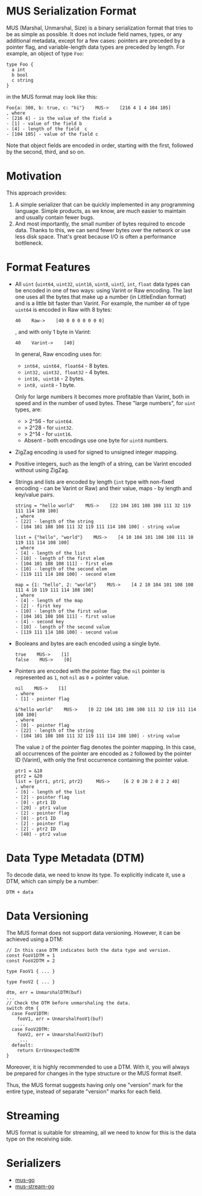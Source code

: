 # MUS Serialization Format
MUS (Marshal, Unmarshal, Size) is a binary serialization format that tries to 
be as simple as possible. It does not include field names, types, or any 
additional metadata, except for a few cases: pointers are preceded by a pointer 
flag, and variable-length data types are preceded by length. For example, an 
object of type `Foo`:
```
type Foo {
  a int
  b bool
  c string
}
```
in the MUS format may look like this:
```
Foo{a: 300, b: true, c: "hi"}    MUS->    [216 4 1 4 104 105]
, where 
- [216 4] - is the value of the field a
- [1] - value of the field b
- [4] - length of the field  c
- [104 105] - value of the field c
```
Note that object fields are encoded in order, starting with the first, followed 
by the second, third, and so on.

# Motivation
This approach provides:
1. A simple serializer that can be quickly implemented in any programming 
   language. Simple products, as we know, are much easier to maintain and 
   usually contain fewer bugs.
2. And most importantly, the small number of bytes required to encode data. 
   Thanks to this, we can send fewer bytes over the network or use less disk 
   space. That's great because I/O is often a performance bottleneck.

# Format Features
- All `uint` (`uint64`, `uint32`, `uint16`, `uint8`, `uint`), `int`, 
  `float` data types can be encoded in one of two ways: using Varint or Raw 
  encoding. The last one uses all the bytes that make up a number (in 
  LittleEndian format) and is a little bit faster than Varint.
  For example, the number `40` of type `uint64` is encoded in Raw with 8 bytes:
  ```
  40    Raw->    [40 0 0 0 0 0 0 0]
  ```
  , and with only 1 byte in Varint:
    ```
  40    Varint->    [40]
  ```
  In general, Raw encoding uses for:
  - `int64, uint64, float64` - 8 bytes.
  - `int32, uint32, float32` - 4 bytes.
  - `int16, uint16` - 2 bytes.
  - `int8, uint8` - 1 byte.

  Only for large numbers it becomes more profitable than Varint, both in speed 
  and in the number of used bytes. These "large numbers", for `uint` types, are:
  - \> 2^56 - for `uint64`.
  - \> 2^28 - for `uint32`.
  - \> 2^14 - for `uint16`.
  - Absent - both encodings use one byte for `uint8` numbers.
- ZigZag encoding is used for signed to unsigned integer mapping.
- Positive integers, such as the length of a string, can be Varint encoded 
  without using ZigZag.
- Strings and lists are encoded by length (`int` type with non-fixed encoding - 
  can be Varint or Raw) and their value, maps - by length and key/value pairs.
  ```
  string = "hello world"    MUS->    [22 104 101 108 108 111 32 119 111 114 108 100]
  , where
  - [22] - length of the string
  - [104 101 108 108 111 32 119 111 114 108 100] - string value
  ```
  ```
  list = {"hello", "world"}    MUS->    [4 10 104 101 108 108 111 10 119 111 114 108 100]
  , where
  - [4] - length of the list
  - [10] - length of the first elem
  - [104 101 108 108 111] - first elem
  -	[10] - length of the second elem
  - [119 111 114 108 100] - second elem
  ```
  ```
  map = {1: "hello", 2: "world"}    MUS->    [4 2 10 104 101 108 108 111 4 10 119 111 114 108 100]
  , where
  - [4] - length of the map
  - [2] - first key
  - [10] - length of the first value
  - [104 101 108 108 111] - first value
  - [4] - second key
  - [10] - length of the second value
  - [119 111 114 108 100] - second value
  ```
- Booleans and bytes are each encoded using a single byte.
  ```
  true    MUS->    [1]
  false    MUS->    [0]
  ```
- Pointers are encoded with the pointer flag: the `nil` pointer is represented 
  as `1`, not `nil` as `0` + pointer value.
  ```
  nil    MUS->    [1]
  , where
  - [1] - pointer flag
  ```
  ```
  &"hello world"    MUS->    [0 22 104 101 108 108 111 32 119 111 114 108 100]
  , where
  - [0] - pointer flag
  - [22] - length of the string
  - [104 101 108 108 111 32 119 111 114 108 100] - string value
  ```
  The value `2` of the pointer flag denotes the pointer mapping. In this case, 
  all occurrences of the pointer are encoded as `2` followed by the pointer ID 
  (Varint), with only the first occurrence containing the pointer value.
  ```
  ptr1 = &10
  ptr2 = &20
  list = {ptr1, ptr1, ptr2}     MUS->     [6 2 0 20 2 0 2 2 40]
  , where
  - [6] - length of the list
  - [2] - pointer flag
  - [0] - ptr1 ID
  - [20] - ptr1 value
  - [2] - pointer flag
  - [0] - ptr1 ID
  - [2] - pointer flag
  - [2] - ptr2 ID
  - [40] - ptr2 value
  ```

# Data Type Metadata (DTM)
To decode data, we need to know its type. To explicitly indicate it, use a DTM,
which can simply be a number:
```
DTM + data
```

# Data Versioning
The MUS format does not support data versioning. However, it can be achieved 
using a DTM:
```
// In this case DTM indicates both the data type and version.
const FooV1DTM = 1
const FooV2DTM = 2

type FooV1 { ... }

type FooV2 { ... }

dtm, err = UnmarshalDTM(buf)
...
// Check the DTM before unmarshaling the data.
switch dtm {
  case FooV1DTM:
    fooV1, err = UnmarshalFooV1(buf)
    ...
  case FooV2DTM:
    fooV2, err = UnmarshalFooV2(buf)
     ...
  default:
    return ErrUnexpectedDTM
}
```
Moreover, it is highly recommended to use a DTM. With it, you will always be 
prepared for changes in the type structure or the MUS format itself.

Thus, the MUS format suggests having only one "version" mark for the entire 
type, instead of separate "version" marks for each field.

# Streaming
MUS format is suitable for streaming, all we need to know for this is the data 
type on the receiving side.

# Serializers
- [mus-go](https://github.com/mus-format/mus-go)
- [mus-stream-go](https://github.com/mus-format/mus-stream-go)